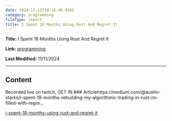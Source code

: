 ```yaml
---
date: 2024-11-11T10:16:40.936Z
category: programming
fileType: report
title: I Spent 18 Months Using Rust And Regret It
---
```


**Title:** I Spent 18 Months Using Rust And Regret It

**Link:** [programming](https://www.youtube.com/watch?v=7ySVWcFHz98)

**Last Modified:** 11/11/2024

---

## Content

Recorded live on twitch, GET IN ### Articlehttps://medium.com/@austin-starks/i-spent-18-months-rebuilding-my-algorithmic-trading-in-rust-im-filled-with-regre…

[i-spent-18-months-using-rust-and-regret-it](https://www.youtube.com/watch?v=7ySVWcFHz98)